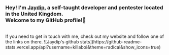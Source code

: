 ### Hey! I'm [Jaydip](https://valveantiche.at), a self-taught developer and pentester located in the United Kingdom. <br /> Welcome to my GitHub profile!👋
<br />
If you need to get in touch with me, check out my website and follow one of the links on there.
![Jaydip's github stats](https://github-readme-stats.vercel.app/api?username=killaboi&theme=radical&show_icons=true)
<br />
<br />


